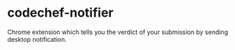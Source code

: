 # codechef-notifier
Chrome extension which tells you the verdict of your submission by sending desktop notification.
